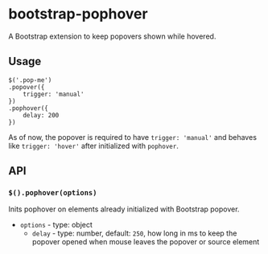 # bootstrap-pophover

A Bootstrap extension to keep popovers shown while hovered.

## Usage

    $('.pop-me')
    .popover({
        trigger: 'manual'
    })
    .pophover({
        delay: 200
    })

As of now, the popover is required to have `trigger: 'manual'` and behaves like `trigger: 'hover'` after initialized with `pophover`.

## API

### `$().pophover(options)`

Inits pophover on elements already initialized with Bootstrap popover.

* `options` - type: object
    * `delay` - type: number, default: `250`, how long in ms to keep the popover opened when mouse leaves the popover or source element
